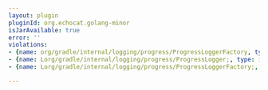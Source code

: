 ```yaml
---
layout: plugin
pluginId: org.echocat.golang-minor
isJarAvailable: true
error: ''
violations:
- {name: org/gradle/internal/logging/progress/ProgressLoggerFactory, type: internal-api-usage}
- {name: Lorg/gradle/internal/logging/progress/ProgressLogger;, type: internal-api-usage}
- {name: Lorg/gradle/internal/logging/progress/ProgressLoggerFactory;, type: internal-api-usage}

---
```

